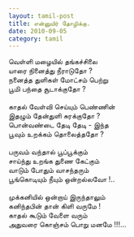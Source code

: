 ```yaml
---
layout: tamil-post
title: என்னுயிர் தோழிக்கு.
date: 2010-09-05
category: tamil
---
```


வெள்ளி மழையில் தங்கச்சிலை<br />
யாரை நினைத்து நீராடுதோ ?<br />
நனைத்த துளிகள் மோட்சம் பெற்று <br />
பூமி பந்தை சூடாக்குதோ ?<br />
<br />
காதல் வேள்வி செய்யும் பெண்ணின்<br />
இதழும் தேன்துளி சுரக்குதோ ?<br />
பொன்வண்டை தேடி தேடி - இந்த<br />
பூவும் உறக்கம் தொலைத்ததோ ?<br />
<br />
பருவம் வந்தால் பூப்பூக்கும்<br />
சாய்ந்து உறங்க துணை கேட்கும்<br />
வாடும் போதும் வாசந்தரும்<br />
பூங்கொடியும் நீயும் ஒன்றல்லவோ !..<br />
<br />
முக்கனியில் ஒன்றாய் இருந்தாலும்<br />
கனிந்தபின் தான் கிளி வருமே !<br />
காதல் கூடும் வேளை வரும்<br />
அதுவரை கொஞ்சம் பொறு மனமே !!!...<br />
<br />